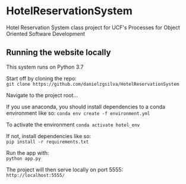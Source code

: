 # HotelReservationSystem

Hotel Reservation System class project for UCF's Processes for Object Oriented Software Development

## Running the website locally
This system runs on Python 3.7

Start off by cloning the repo:  
`git clone https://github.com/danielzgsilva/HotelReservationSystem`

Navigate to the project root...

If you use anaconda, you should install dependencies to a conda environment like so:
`conda env create -f environment.yml`

To activate the environment 
`conda activate hotel_env`

If not, install dependencies like so:  
`pip install -r requirements.txt`

Run the app with:  
`python app.py`

The project will then serve locally on port 5555:  
`http://localhost:5555/`
